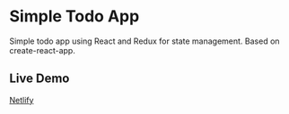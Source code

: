 # Simple Todo App

Simple todo app using React and Redux for state management.
Based on create-react-app.

## Live Demo
[Netlify](http://5b2b095b0733d57960b3d445.laughing-boyd-957b9f.netlify.com/)
